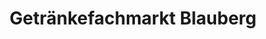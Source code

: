 ---
title: "Getränkefachmarkt Blauberg"
url: /uffenheim/getraenkefachmarkt-blauberg/
shop: Getränke
---